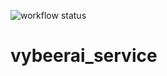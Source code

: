 ![workflow status](https://github.com/VladimirNagibin/vybeerai_service/actions/workflows/main.yml/badge.svg)

# vybeerai_service

